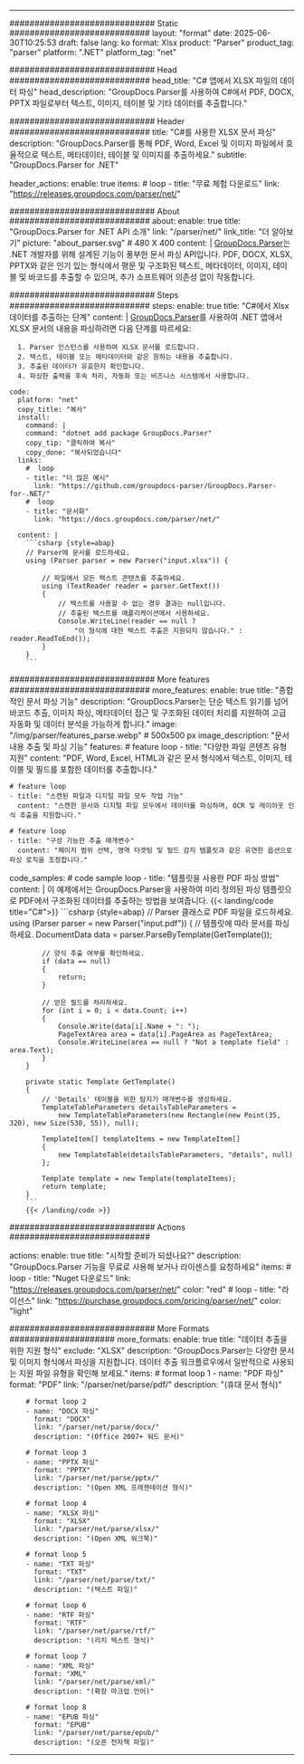 


---
############################# Static ############################
layout: "format"
date:  2025-06-30T10:25:53
draft: false
lang: ko
format: Xlsx
product: "Parser"
product_tag: "parser"
platform: ".NET"
platform_tag: "net"

############################# Head ############################
head_title: "C# 앱에서 XLSX 파일의 데이터 파싱"
head_description: "GroupDocs.Parser를 사용하여 C#에서 PDF, DOCX, PPTX 파일로부터 텍스트, 이미지, 테이블 및 기타 데이터를 추출합니다."

############################# Header ############################
title: "C#를 사용한 XLSX 문서 파싱" 
description: "GroupDocs.Parser를 통해 PDF, Word, Excel 및 이미지 파일에서 효율적으로 텍스트, 메타데이터, 테이블 및 이미지를 추출하세요."
subtitle: "GroupDocs.Parser for .NET" 

header_actions:
  enable: true
  items:
    #  loop
    - title: "무료 체험 다운로드"
      link: "https://releases.groupdocs.com/parser/net/"
      
############################# About ############################
about:
    enable: true
    title: "GroupDocs.Parser for .NET API 소개"
    link: "/parser/net/"
    link_title: "더 알아보기"
    picture: "about_parser.svg" # 480 X 400
    content: |
       [GroupDocs.Parser](/parser/net/)는 .NET 개발자를 위해 설계된 기능이 풍부한 문서 파싱 API입니다. PDF, DOCX, XLSX, PPTX와 같은 인기 있는 형식에서 평문 및 구조화된 텍스트, 메타데이터, 이미지, 테이블 및 바코드를 추출할 수 있으며, 추가 소프트웨어 의존성 없이 작동합니다.

############################# Steps ############################
steps:
    enable: true
    title: "C#에서 Xlsx 데이터를 추출하는 단계"
    content: |
      [GroupDocs.Parser](/parser/net/)를 사용하여 .NET 앱에서 XLSX 문서의 내용을 파싱하려면 다음 단계를 따르세요:
      
      1. Parser 인스턴스를 사용하여 XLSX 문서를 로드합니다.
      2. 텍스트, 테이블 또는 메타데이터와 같은 원하는 내용을 추출합니다.
      3. 추출된 데이터가 유효한지 확인합니다.
      4. 파싱한 출력을 후속 처리, 자동화 또는 비즈니스 시스템에서 사용합니다.
   
    code:
      platform: "net"
      copy_title: "복사"
      install:
        command: |
        command: "dotnet add package GroupDocs.Parser"
        copy_tip: "클릭하여 복사"
        copy_done: "복사되었습니다"
      links:
        #  loop
        - title: "더 많은 예시"
          link: "https://github.com/groupdocs-parser/GroupDocs.Parser-for-.NET/"
        #  loop
        - title: "문서화"
          link: "https://docs.groupdocs.com/parser/net/"
          
      content: |
        ```csharp {style=abap}
        // Parser에 문서를 로드하세요.
        using (Parser parser = new Parser("input.xlsx")) {

            // 파일에서 모든 텍스트 콘텐츠를 추출하세요.
            using (TextReader reader = parser.GetText()) 
            {
                // 텍스트를 사용할 수 없는 경우 결과는 null입니다.
                // 추출된 텍스트를 애플리케이션에서 사용하세요.
                Console.WriteLine(reader == null ? 
                    "이 형식에 대한 텍스트 추출은 지원되지 않습니다." : reader.ReadToEnd());
            }
        }
        ```  

############################# More features ############################
more_features:
  enable: true
  title: "종합적인 문서 파싱 기능"
  description: "GroupDocs.Parser는 단순 텍스트 읽기를 넘어 바코드 추출, 이미지 파싱, 메타데이터 접근 및 구조화된 데이터 처리를 지원하여 고급 자동화 및 데이터 분석을 가능하게 합니다."
  image: "/img/parser/features_parse.webp" # 500x500 px
  image_description: "문서 내용 추출 및 파싱 기능"
  features:
    # feature loop
    - title: "다양한 파일 콘텐츠 유형 지원"
      content: "PDF, Word, Excel, HTML과 같은 문서 형식에서 텍스트, 이미지, 테이블 및 필드를 포함한 데이터를 추출합니다."

    # feature loop
    - title: "스캔된 파일과 디지털 파일 모두 작업 가능"
      content: "스캔한 문서와 디지털 파일 모두에서 데이터를 파싱하며, OCR 및 레이아웃 인식 추출을 지원합니다."

    # feature loop
    - title: "구성 가능한 추출 매개변수"
      content: "페이지 범위 선택, 영역 타겟팅 및 필드 감지 템플릿과 같은 유연한 옵션으로 파싱 로직을 조정합니다."
      
  code_samples:
    # code sample loop
    - title: "템플릿을 사용한 PDF 파싱 방법"
      content: |
        이 예제에서는 GroupDocs.Parser을 사용하여 미리 정의된 파싱 템플릿으로 PDF에서 구조화된 데이터를 추출하는 방법을 보여줍니다.
        {{< landing/code title="C#">}}
        ```csharp {style=abap}
        //  Parser 클래스로 PDF 파일을 로드하세요.
        using (Parser parser = new Parser("input.pdf"))
        {
            // 템플릿에 따라 문서를 파싱하세요.
            DocumentData data = parser.ParseByTemplate(GetTemplate());

            // 양식 추출 여부를 확인하세요.
            if (data == null)
            {
                return;
            }

            // 얻은 필드를 처리하세요.
            for (int i = 0; i < data.Count; i++)
            {
                Console.Write(data[i].Name + ": ");
                PageTextArea area = data[i].PageArea as PageTextArea;
                Console.WriteLine(area == null ? "Not a template field" : area.Text);
            }
        }

        private static Template GetTemplate()
        {
            // 'Details' 테이블을 위한 탐지기 매개변수를 생성하세요.
            TemplateTableParameters detailsTableParameters = 
                new TemplateTableParameters(new Rectangle(new Point(35, 320), new Size(530, 55)), null);

            TemplateItem[] templateItems = new TemplateItem[]
            {
                new TemplateTable(detailsTableParameters, "details", null)
            };

            Template template = new Template(templateItems);
            return template;
        }
        ```
        {{< /landing/code >}}


############################# Actions ############################

actions:
  enable: true
  title: "시작할 준비가 되셨나요?"
  description: "GroupDocs.Parser 기능을 무료로 사용해 보거나 라이센스를 요청하세요"
  items:
    #  loop
    - title: "Nuget 다운로드"
      link: "https://releases.groupdocs.com/parser/net/"
      color: "red"
        #  loop
    - title: "라이선스"
      link: "https://purchase.groupdocs.com/pricing/parser/net/"
      color: "light"


############################# More Formats #####################
more_formats:
    enable: true
    title: "데이터 추출을 위한 지원 형식"
    exclude: "XLSX"
    description: "GroupDocs.Parser는 다양한 문서 및 이미지 형식에서 파싱을 지원합니다. 데이터 추출 워크플로우에서 일반적으로 사용되는 지원 파일 유형을 확인해 보세요."
    items: 
        # format loop 1
        - name: "PDF 파싱"
          format: "PDF"
          link: "/parser/net/parse/pdf/"
          description: "(휴대 문서 형식)"
          
        # format loop 2
        - name: "DOCX 파싱"
          format: "DOCX"
          link: "/parser/net/parse/docx/"
          description: "(Office 2007+ 워드 문서)"
          
        # format loop 3
        - name: "PPTX 파싱"
          format: "PPTX"
          link: "/parser/net/parse/pptx/"
          description: "(Open XML 프레젠테이션 형식)"
          
        # format loop 4
        - name: "XLSX 파싱"
          format: "XLSX"
          link: "/parser/net/parse/xlsx/"
          description: "(Open XML 워크북)"
          
        # format loop 5
        - name: "TXT 파싱"
          format: "TXT"
          link: "/parser/net/parse/txt/"
          description: "(텍스트 파일)"
          
        # format loop 6
        - name: "RTF 파싱"
          format: "RTF"
          link: "/parser/net/parse/rtf/"
          description: "(리치 텍스트 형식)"
          
        # format loop 7
        - name: "XML 파싱"
          format: "XML"
          link: "/parser/net/parse/xml/"
          description: "(확장 마크업 언어)"
          
        # format loop 8
        - name: "EPUB 파싱"
          format: "EPUB"
          link: "/parser/net/parse/epub/"
          description: "(오픈 전자책 파일)"
         
          

---